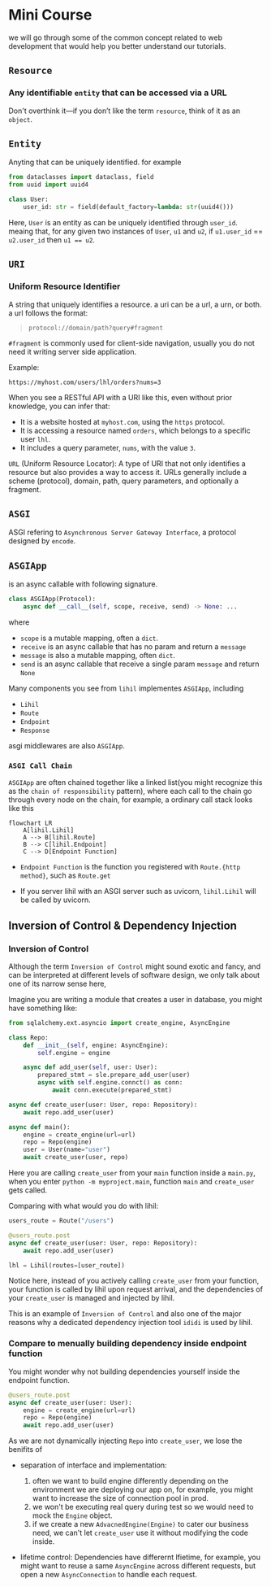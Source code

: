 # Mini Course

we will go through some of the common concept related to web development that would help you better understand our tutorials.

## `Resource`

### Any identifiable `entity` that can be accessed via a URL

Don't overthink it—if you don’t like the term `resource`, think of it as an `object`.

## `Entity`

Anyting that can be uniquely identified. for example

```python
from dataclasses import dataclass, field
from uuid import uuid4

class User:
    user_id: str = field(default_factory=lambda: str(uuid4()))
```

Here, `User` is an entity as can be uniquely identified through `user_id`.
meaing that, for any given two instances of `User`, `u1` and `u2`, if `u1.user_id` == `u2.user_id` then `u1 == u2`.

## `URI`

### Uniform Resource Identifier

A string that uniquely identifies a resource. a uri can be a url, a urn, or both. a url follows the format:

> `protocol://domain/path?query#fragment`

`#fragment` is commonly used for client-side navigation, usually you do not need it writing server side application.

Example:

`https://myhost.com/users/lhl/orders?nums=3`

When you see a RESTful API with a URI like this, even without prior knowledge, you can infer that:

- It is a website hosted at `myhost.com`, using the `https` protocol.
- It is accessing a resource named `orders`, which belongs to a specific user `lhl`.
- It includes a query parameter, `nums`, with the value `3`.

`URL` (Uniform Resource Locator): A type of URI that not only identifies a resource but also provides a way to access it. URLs generally include a scheme (protocol), domain, path, query parameters, and optionally a fragment.


## `ASGI`

ASGI refering to `Asynchronous Server Gateway Interface`, a protocol designed by `encode`.


## `ASGIApp`

is an async callable with following signature.

```python
class ASGIApp(Protocol):
    async def __call__(self, scope, receive, send) -> None: ...
```

where

- `scope` is a mutable mapping, often a `dict`.
- `receive` is an async callable that has no param and return a `message`
- `message` is also a mutable mapping, often `dict`.
- `send`  is an async callable that receive a single param `message` and return `None`

Many components you see from `lihil` implementes `ASGIApp`, including

- `Lihil`
- `Route`
- `Endpoint`
- `Response`

asgi middlewares are also `ASGIApp`.


### `ASGI Call Chain`

`ASGIApp` are often chained together like a linked list(you might recognize this as the `chain of responsibility` pattern), where each call to the chain go through every node on the chain, for example, a ordinary call stack looks like this

```mermaid
flowchart LR
    A[lihil.Lihil]
    A --> B[lihil.Route]
    B --> C[lihil.Endpoint]
    C --> D[Endpoint Function]
```

- `Endpoint Function`  is the function you registered with `Route.{http method}`, such as `Route.get`

- If you server lihil with an ASGI server such as uvicorn, `lihil.Lihil` will be called by uvicorn.


## Inversion of Control & Dependency Injection

### Inversion of Control

Although the term `Inversion of Control` might sound exotic and fancy, and can be interpreted at different levels of software design, we only talk about one of its narrow sense here,

Imagine you are writing a module that creates a user in database, you might have something like:

```python
from sqlalchemy.ext.asyncio import create_engine, AsyncEngine

class Repo:
    def __init__(self, engine: AsyncEngine):
        self.engine = engine

    async def add_user(self, user: User):
        prepared_stmt = sle.prepare_add_user(user)
        async with self.engine.connct() as conn:
            await conn.execute(prepared_stmt)

async def create_user(user: User, repo: Repository):
    await repo.add_user(user)

async def main():
    engine = create_engine(url=url)
    repo = Repo(engine)
    user = User(name="user")
    await create_user(user, repo)
```

Here you are calling `create_user` from your `main` function inside a `main.py`, when you enter `python -m myproject.main`, function `main` and `create_user` gets called.

Comparing with what would you do with lihil:

```python
users_route = Route("/users")

@users_route.post
async def create_user(user: User, repo: Repository):
    await repo.add_user(user)

lhl = Lihil(routes=[user_route])
```

Notice here, instead of you actively calling `create_user` from your function, your function is called by lihil upon request arrival, and the dependencies of your `create_user` is managed and injected by lihil.

This is an example of `Inversion of Control` and also one of the major reasons why a dedicated dependency injection tool `ididi` is used by lihil.

### Compare to menually building dependency inside endpoint function

You might wonder why not building dependencies yourself inside the endpoint function.

```python
@users_route.post
async def create_user(user: User):
    engine = create_engine(url=url)
    repo = Repo(engine)
    await repo.add_user(user)
```

As we are not dynamically injecting `Repo` into `create_user`, we lose the benifits of

- separation of interface and implementation:
    1. often we want to build engine differently depending on the environment we are deploying our app on, for example, you might want to increase the size of connection pool in prod.
    2. we won't be executing real query during test so we would need to mock the `Engine` object.
    3. if we create a new `AdvacnedEngine(Engine)` to cater our business need, we can't let `create_user` use it without modifying the code inside.

- lifetime control:
    Dependencies have differernt lfietime, for example,
    you might want to reuse a same `AsyncEngine` across different requests, but open a new `AsyncConnection` to handle each request.
